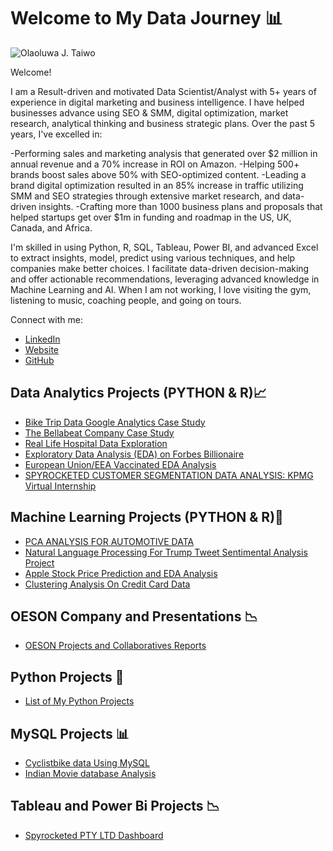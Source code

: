 # Welcome to My Data Journey 📊

![Olaoluwa J. Taiwo](https://github.com/OlaoluwajohnsonT/Portfolio/blob/main/1000020723-removebg.png)


Welcome! 

I am a Result-driven and motivated Data Scientist/Analyst with 5+ years of experience in digital marketing and business intelligence. I have helped businesses advance using SEO & SMM, digital optimization, market research, analytical thinking and business strategic plans. Over the past 5 years, I've excelled in:

-Performing sales and marketing analysis that generated over $2 million in annual revenue and a 70% increase in ROI on Amazon. 
-Helping 500+ brands boost sales above 50% with SEO-optimized content.
-Leading a brand digital optimization resulted in an 85% increase in traffic utilizing SMM and SEO strategies through extensive market research, and data-driven insights.
-Crafting more than 1000 business plans and proposals that helped startups get over $1m in funding and roadmap in the US, UK, Canada, and Africa.

I'm skilled in using Python, R, SQL, Tableau, Power BI, and advanced Excel to extract insights, model, predict using various techniques, and help companies make better choices. I facilitate data-driven decision-making and offer actionable recommendations, leveraging advanced knowledge in Machine Learning and AI. When I am not working, I love visiting the gym, listening to music, coaching people, and going on tours.


Connect with me:
- [LinkedIn](https://www.linkedin.com/in/olaoluwa-johnson-taiwo/)
- [Website](https://olaoluwajtaiwo.com/)
- [GitHub](https://github.com/OlaoluwajohnsonT)

## Data Analytics Projects (PYTHON & R)📈

- [Bike Trip Data Google Analytics Case Study](https://github.com/OlaoluwajohnsonT/Bike-Trip-Datat-Google-Analytics-Case-Study)
- [The Bellabeat Company Case Study](https://github.com/OlaoluwajohnsonT/The-BellaBeat-Company-Case-Study)
- [Real Life Hospital Data Exploration](https://github.com/OlaoluwajohnsonT/HOSPITAL-DATA-EXPLORATION-AND-VISUALIZATION/blob/main/HOSPITAL%20DATA%20EXPLORATION.ipynb)
- [Exploratory Data Analysis (EDA) on Forbes Billionaire](https://github.com/OlaoluwajohnsonT/Forbes-Billionaire-Exploratory-Data-Analysis) 
- [European Union/EEA Vaccinated EDA Analysis](https://github.com/OlaoluwajohnsonT/Covid-19-Vacinnated-data-anaysis-for-EUROPEANUNION-AND-EEA)
- [SPYROCKETED CUSTOMER SEGMENTATION DATA ANALYSIS: KPMG Virtual Internship](https://github.com/OlaoluwajohnsonT/KPMD-Customer-Segmentation-project/tree/main)

## Machine Learning Projects (PYTHON & R)🤖

- [PCA ANALYSIS FOR AUTOMOTIVE DATA](https://github.com/OlaoluwajohnsonT/PCA-ANALYSIS-FOR-AUTOMOTIVE-DATA-Project) 
- [Natural Language Processing For Trump Tweet Sentimental Analysis Project](https://github.com/OlaoluwajohnsonT/Twitter-Trump-tweet-Sentimental-Analysis-Project)
- [Apple Stock Price Prediction and EDA Analysis](https://github.com/OlaoluwajohnsonT/Apple-Stock-Price-from-1980-2021) 
- [Clustering Analysis On Credit Card Data](https://github.com/OlaoluwajohnsonT/Clustering-Analysis-Using-Credit-card-data)

## OESON Company and Presentations 📉
- [OESON Projects and Collaboratives Reports](https://github.com/OlaoluwajohnsonT/Oeson-Company-Internship)

## Python Projects 🐍

- [List of My Python Projects](https://github.com/OlaoluwajohnsonT/SQI-Colege-of-ICT-Projects-)

  
## MySQL Projects 📊

- [Cyclistbike data Using MySQL](https://github.com/OlaoluwajohnsonT/Cyclistbikedata-Using-MySQL)
- [Indian Movie database Analysis](https://github.com/OlaoluwajohnsonT/Oeson-Company-Internship/blob/main/OLAOLUWAJOHNSONTAIWOFINAL%20PROJECT%20FOR%20SQL.sql)

## Tableau and Power Bi Projects 📉

- [Spyrocketed PTY LTD Dashboard](https://github.com/OlaoluwajohnsonT/PowerBi-Projects/blob/main/CUSTOMER%20DATA.pdf)



